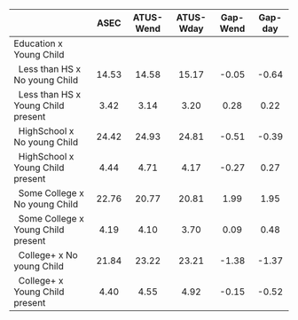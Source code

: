 
|                      |         ASEC |    ATUS-Wend |    ATUS-Wday |     Gap-Wend |      Gap-day |
| -------------------- | :----------: | :----------: | :----------: | :----------: | :----------: |
| Education x Young Child |              |              |              |              |              |
| &nbsp;&nbsp;Less than HS x No young Child |        14.53 |        14.58 |        15.17 |        -0.05 |        -0.64 |
| &nbsp;&nbsp;Less than HS x Young Child present |         3.42 |         3.14 |         3.20 |         0.28 |         0.22 |
| &nbsp;&nbsp;HighSchool x No young Child |        24.42 |        24.93 |        24.81 |        -0.51 |        -0.39 |
| &nbsp;&nbsp;HighSchool x Young Child present |         4.44 |         4.71 |         4.17 |        -0.27 |         0.27 |
| &nbsp;&nbsp;Some College x No young Child |        22.76 |        20.77 |        20.81 |         1.99 |         1.95 |
| &nbsp;&nbsp;Some College x Young Child present |         4.19 |         4.10 |         3.70 |         0.09 |         0.48 |
| &nbsp;&nbsp;College+ x No young Child |        21.84 |        23.22 |        23.21 |        -1.38 |        -1.37 |
| &nbsp;&nbsp;College+ x Young Child present |         4.40 |         4.55 |         4.92 |        -0.15 |        -0.52 |

